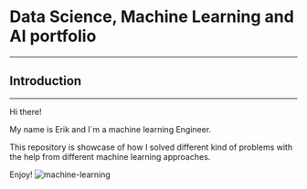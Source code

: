 # Data Science, Machine Learning and AI portfolio
-------------------
## Introduction
------------------
Hi there!

My name is Erik and I´m a machine learning Engineer. 

This repository is showcase of how I solved different kind of problems with the help from different machine learning approaches.

Enjoy!
![machine-learning](https://user-images.githubusercontent.com/75247240/210528595-5b9bd4c5-d88f-4c8b-9553-f8798e28f359.png)
